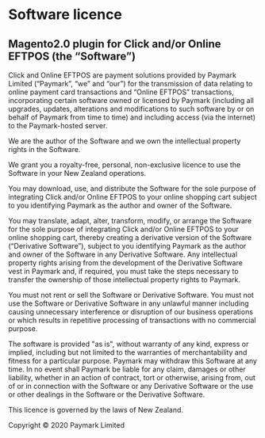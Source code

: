 # Software licence

## Magento2.0 plugin for Click and/or Online EFTPOS (the “Software”)

Click and Online EFTPOS are payment solutions provided by Paymark Limited (“Paymark”, “we” and “our”) for the transmission of data relating to online payment card transactions and “Online EFTPOS” transactions, incorporating certain software owned or licensed by Paymark (including all upgrades, updates, alterations and modifications to such software by or on behalf of Paymark from time to time) and including access (via the internet) to the Paymark-hosted server.

We are the author of the Software and we own the intellectual property rights in the Software.

We grant you a royalty-free, personal, non-exclusive licence to use the Software in your New Zealand operations.

You may download, use, and distribute the Software for the sole purpose of integrating Click and/or Online EFTPOS to your online shopping cart subject to you identifying Paymark as the author and owner of the Software.

You may translate, adapt, alter, transform, modify, or arrange the Software for the sole purpose of integrating Click and/or Online EFTPOS to your online shopping cart, thereby creating a derivative version of the Software (“Derivative Software”), subject to you identifying Paymark as the author and owner of the Software in any Derivative Software.  Any intellectual property rights arising from the development of the Derivative Software vest in Paymark and, if required, you must take the steps necessary to transfer the ownership of those intellectual property rights to Paymark.

You must not rent or sell the Software or Derivative Software.  You must not use the Software or Derivative Software in any unlawful manner including causing unnecessary interference or disruption of our business operations or which results in repetitive processing of transactions with no commercial purpose.

The software is provided "as is", without warranty of any kind, express or implied, including but not limited to the warranties of merchantability and fitness for a particular purpose. Paymark may withdraw this Software at any time.  In no event shall Paymark be liable for any claim, damages or other liability, whether in an action of contract, tort or otherwise, arising from, out of or in connection with the Software or any Derivative Software or the use or other dealings in the Software or the Derivative Software.

This licence is governed by the laws of New Zealand.

Copyright © 2020 Paymark Limited